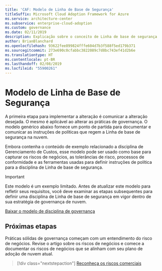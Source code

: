 ```yaml
---
title: 'CAF: Modelo de Linha de Base de Segurança'
titleSuffix: Microsoft Cloud Adoption Framework for Azure
ms.service: architecture-center
ms.subservice: enterprise-cloud-adoption
ms.custom: governance
ms.date: 02/11/2019
description: Explicação sobre o conceito de Linha de base de segurança em relação a governança de nuvem
author: BrianBlanchard
ms.openlocfilehash: 93622fee899824fffe604d7b3f588f5ed179b371
ms.sourcegitcommit: 273e690c0cfabbc3822089c7d8bc743ef41d2b6e
ms.translationtype: HT
ms.contentlocale: pt-BR
ms.lasthandoff: 02/08/2019
ms.locfileid: "55900261"
---
```

# <a name="security-baseline-template"></a>Modelo de Linha de Base de Segurança

A primeira etapa para implementar a alteração é comunicar a alteração desejada. O mesmo é aplicável ao alterar as práticas de governança. O modelo genérico abaixo fornece um ponto de partida para documentar e comunicar as instruções de políticas que regem a Linha de base de segurança na nuvem.

Embora contenha o conteúdo de exemplo relacionado a disciplina de Gerenciamento de Custos, esse modelo pode ser usado como base para capturar os riscos de negócios, as tolerâncias de risco, processos de conformidade e as ferramentas usadas para definir instruções de política para a disciplina de Linha de base de segurança.

> [!IMPORTANT]
> Este modelo é um exemplo limitado. Antes de atualizar este modelo para refletir seus requisitos, você deve examinar as etapas subsequentes para definir uma disciplina de Linha de base de segurança em vigor dentro de sua estratégia de governança de nuvem.

<!-- markdownlint-disable MD033 -->

 <a href="https://archcenter.blob.core.windows.net/cdn/fusion/governance/Governance Discipline Template.docx">Baixar o modelo de disciplina de governança</a>

<!-- markdownlint-enable MD033 -->

## <a name="next-steps"></a>Próximas etapas

Práticas sólidas de governança começam com um entendimento do risco de negócios. Revise o artigo sobre os riscos de negócios e comece a documentar os riscos de negócios que se alinham com seu plano de adoção de nuvem atual.

> [!div class="nextstepaction"]
> [Reconheça os riscos comerciais](./business-risks.md)
